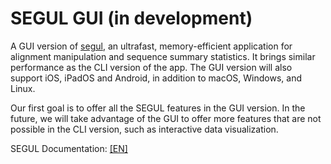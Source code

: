 # SEGUL GUI (in development)

A GUI version of [segul](https://github.com/hhandika/segul), an ultrafast, memory-efficient application for alignment manipulation and sequence summary statistics. It brings similar performance as the CLI version of the app. The GUI version will also support iOS, iPadOS and Android, in addition to macOS, Windows, and Linux.

Our first goal is to offer all the SEGUL features in the GUI version. In the future, we will take advantage of the GUI to offer more features that are not possible in the CLI version, such as interactive data visualization.

SEGUL Documentation: [[EN]](https://docs.page/hhandika/segul-docs/)
